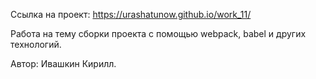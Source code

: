 Ссылка на проект: https://urashatunow.github.io/work_11/

Работа на тему сборки проекта с помощью webpack, babel и других технологий.

Автор: Ивашкин Кирилл.
